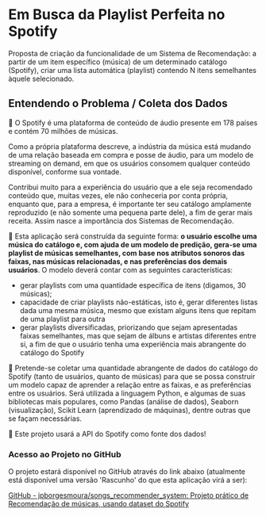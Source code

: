 # Em Busca da Playlist Perfeita no Spotify

Proposta de criação da funcionalidade de um Sistema de Recomendação: a partir de um item específico (música) de um determinado catálogo (Spotify), criar uma lista automática (playlist) contendo N itens semelhantes àquele selecionado.

## Entendendo o Problema / Coleta dos Dados

📌 O Spotify é uma plataforma de conteúdo de áudio presente em 178 países e contém 70 milhões de músicas. 

Como a própria plataforma descreve, a indústria da música está mudando de uma relação baseada em compra e posse de áudio, para um modelo de streaming on demand, em que os usuários consomem qualquer conteúdo disponível, conforme sua vontade.

Contribui muito para a experiência do usuário que a ele seja recomendado conteúdo que, muitas vezes, ele não conheceria por conta própria, enquanto que, para a empresa, é importante ter seu catálogo amplamente reproduzido (e não somente uma pequena parte dele), a fim de gerar mais receita. Assim nasce a importância dos Sistemas de Recomendação.

📌 Esta aplicação será construída da seguinte forma: **o usuário escolhe uma música do catálogo e, com ajuda de um modelo de predição, gera-se uma playlist de músicas semelhantes, com base nos atributos sonoros das faixas, nas músicas relacionadas, e nas preferências dos demais usuários**. O modelo deverá contar com as seguintes características:

- gerar playlists com uma quantidade específica de itens (digamos, 30 músicas);
- capacidade de criar playlists não-estáticas, isto é, gerar diferentes listas dada uma mesma música, mesmo que existam alguns itens que repitam de uma playlist para outra
- gerar playlists diversificadas, priorizando que sejam apresentadas faixas semelhantes, mas que sejam de álbuns e artistas diferentes entre si, a fim de que o usuário tenha uma experiência mais abrangente do catálogo do Spotify

📌 Pretende-se coletar uma quantidade abrangente de dados do catálogo do Spotify (tanto de usuários, quanto de músicas) para que se possa construir um modelo capaz de aprender a relação entre as faixas, e as preferências entre os usuários. Será utilizada a linguagem Python, e algumas de suas bibliotecas mais populares, como Pandas (análise de dados), Seaborn (visualização), Scikit Learn (aprendizado de máquinas), dentre outras que se façam necessárias.

📌 Este projeto usará a API do Spotify como fonte dos dados!

### Acesso ao Projeto no GitHub

O projeto estará disponível no GitHub através do link abaixo (atualmente está disponível uma versão 'Rascunho' do que esta aplicação virá a ser): 

[GitHub - jpborgesmoura/songs_recommender_system: Projeto prático de Recomendação de músicas, usando dataset do Spotify](https://github.com/jpborgesmoura/songs_recommender_system)
